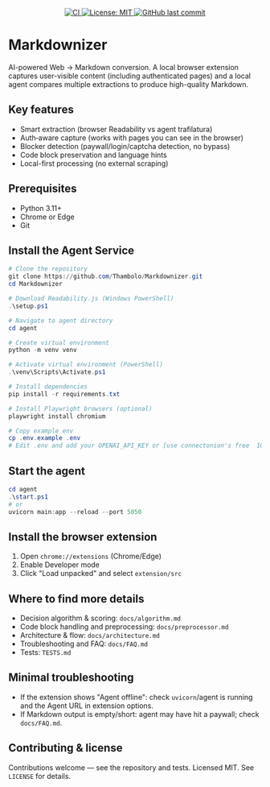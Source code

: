 <p align="center">
  <a href="https://github.com/Thambolo/Markdownizer/actions">
    <img src="https://github.com/Thambolo/Markdownizer/actions/workflows/ci.yml/badge.svg" alt="CI" />
  </a>
  <a href="LICENSE">
    <img src="https://img.shields.io/badge/License-MIT-yellow.svg?style=flat-square" alt="License: MIT" />
  </a>
  <a href="https://github.com/Thambolo/Markdownizer/commits/main">
    <img src="https://img.shields.io/github/last-commit/Thambolo/Markdownizer.svg?style=flat-square" alt="GitHub last commit" />
  </a>
</p>

# Markdownizer

AI-powered Web → Markdown conversion. A local browser extension captures user-visible content (including authenticated pages) and a local agent compares multiple extractions to produce high-quality Markdown.

## Key features

- Smart extraction (browser Readability vs agent trafilatura)
- Auth‑aware capture (works with pages you can see in the browser)
- Blocker detection (paywall/login/captcha detection, no bypass)
- Code block preservation and language hints
- Local-first processing (no external scraping)

## Prerequisites

- Python 3.11+
- Chrome or Edge
- Git

## Install the Agent Service

```powershell
# Clone the repository
git clone https://github.com/Thambolo/Markdownizer.git
cd Markdownizer

# Download Readability.js (Windows PowerShell)
.\setup.ps1

# Navigate to agent directory
cd agent

# Create virtual environment
python -m venv venv

# Activate virtual environment (PowerShell)
.\venv\Scripts\Activate.ps1

# Install dependencies
pip install -r requirements.txt

# Install Playwright browsers (optional)
playwright install chromium

# Copy example env
cp .env.example .env
# Edit .env and add your OPENAI_API_KEY or [use connectonion's free  100k tokens](https://docs.connectonion.com/models)
```

## Start the agent

```powershell
cd agent
.\start.ps1
# or
uvicorn main:app --reload --port 5050
```

## Install the browser extension

1. Open `chrome://extensions` (Chrome/Edge)
2. Enable Developer mode
3. Click "Load unpacked" and select `extension/src`

## Where to find more details

- Decision algorithm & scoring: `docs/algorithm.md`
- Code block handling and preprocessing: `docs/preprocessor.md`
- Architecture & flow: `docs/architecture.md`
- Troubleshooting and FAQ: `docs/FAQ.md`
- Tests: `TESTS.md`

## Minimal troubleshooting

- If the extension shows "Agent offline": check `uvicorn`/agent is running and the Agent URL in extension options.
- If Markdown output is empty/short: agent may have hit a paywall; check `docs/FAQ.md`.

## Contributing & license

Contributions welcome — see the repository and tests. Licensed MIT. See `LICENSE` for details.
